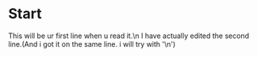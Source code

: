 # Start

This will be ur first line when u read it.\n
I have actually edited the second line.(And i got it on the same line. i will try with '\n')
